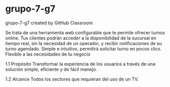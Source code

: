 # grupo-7-g7
grupo-7-g7 created by GitHub Classroom

Se trata de una herramienta web configurable que te permite ofrecer turnos online. 
Tus clientes podrán acceder a la disponibilidad de la sucursal en tiempo real, sin la 
necesidad de un operador, y recibir notificaciones de su turno agendado. Simple e 
intuitivo, permitirá solicitar turno en pocos clics. Flexible a las necesidades de tu negocio

1.1	Propósito
Transformar la experiencia de los usuarios a través de una solución simple, eficiente y de fácil manejo. 

1.2	Alcance
Todos los sectores que requieran del uso de un TV.
